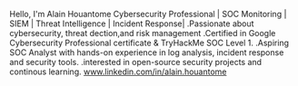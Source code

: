 Hello, I'm Alain Houantome
Cybersecurity Professional | SOC Monitoring | SIEM | Threat Intelligence | Incident Response|
.Passionate about cybersecurity, threat dection,and risk management
.Certified in Google Cybersecurity Professional certificate & TryHackMe SOC Level 1.
.Aspiring SOC Analyst with hands-on experience in log analysis, incident response and security tools.
.interested in open-source security projects and continous learning.
www.linkedin.com/in/alain.houantome
<!--
**AHouantome/AHouantome** is a ✨ _special_ ✨ repository because its `README.md` (this file) appears on your GitHub profile.

Here are some ideas to get you started:

- 🔭 I’m currently working on ...
- 🌱 I’m currently learning ...
- 👯 I’m looking to collaborate on ...
- 🤔 I’m looking for help with ...
- 💬 Ask me about ...
- 📫 How to reach me: ...
- 😄 Pronouns: ...
- ⚡ Fun fact: ...
-->
